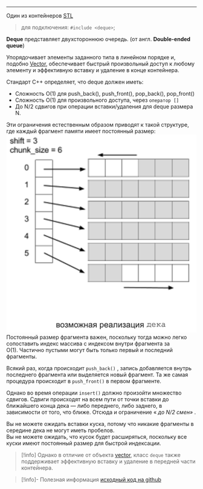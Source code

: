 ***
Один из контейнеров [STL](STL.md)
>для подключения: `#include <deque>`;

**Deque** представляет двухстороннюю очередь. (от англ. **Double-ended queue**)

Упорядочивает элементы заданного типа в линейном порядке и, подобно [Vector](Vector.md), обеспечивает быстрый произвольный доступ к любому элементу и эффективную вставку и удаление в конце контейнера.

Стандарт С++ определяет, что deque должен иметь:
* Сложность O(1) для push_back(), push_front(), pop_back(), pop_front()
* Сложность O(1) для произвольного доступа, через `оператор []`
* До N/2 сдвигов при операции вставки/удаления для deque размера N.

Эти ограничения естественным образом приводят к такой структуре, где каждый фрагмент памяти имеет постоянный размер:
![300](../../../Pasted%20image%2020231222174739.png)
Постоянный размер фрагмента важен, поскольку тогда можно легко сопоставить индекс массива с индексом внутри фрагмента за O(1). Частично пустыми могут быть только первый и последний фрагменты.

Всякий раз, когда происходит `push_back()` , запись добавляется внутрь последнего фрагмента или выделяется новый фрагмент. Та же самая процедура происходит в `push_front()` в первом фрагменте.

Однако во время операции `insert()` должно произойти множество сдвигов. Сдвиги происходят на всем пути от точки вставки до ближайшего конца дека — либо переднего, либо заднего, в зависимости от того, что ближе. Отсюда и ограничение « _до N/2 смен»_ .

Вы не можете ожидать вставки куска, потому что никакие фрагменты в середине дека не могут иметь пробелов.  
Вы не можете ожидать, что кусок будет расширяться, поскольку все куски имеют постоянный размер для быстрой индексации.

>[!info] Однако в отличие от объекта  [vector](../../../Последовательный%20контейнер/Vector.md), класс `deque` также поддерживает эффективную вставку и удаление в передней части контейнера.

>[!info]- Полезная информация
> [исходный код на github](https://github.com/gcc-mirror/gcc/blob/master/libstdc%2B%2B-v3/include/bits/stl_deque.h)